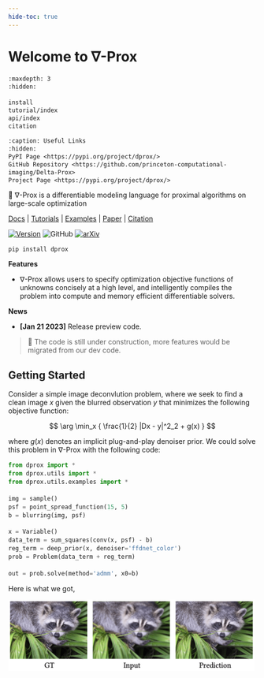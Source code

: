 ```yaml
---
hide-toc: true
---
```


# Welcome to ∇-Prox


```{toctree}
:maxdepth: 3
:hidden: 

install
tutorial/index
api/index
citation
```


```{toctree}
:caption: Useful Links
:hidden:
PyPI Page <https://pypi.org/project/dprox/>
GitHub Repository <https://github.com/princeton-computational-imaging/Delta-Prox>
Project Page <https://pypi.org/project/dprox/>
```

🎉  ∇-Prox is a differentiable modeling language for proximal algorithms on large-scale optimization



<a href="#/">Docs</a> |
<a href="#">Tutorials</a> |
<a href="#">Examples</a> |
<a href="#">Paper</a> |
<a href="#">Citation</a> 


<a href="https://pypi.org/project/dprox/">![Version](https://img.shields.io/pypi/v/dprox)</a>
![GitHub](https://img.shields.io/github/license/princeton-computational-imaging/Delta-Prox)
  <a href="https://arxiv.org/abs/2207.02849">![arXiv](https://img.shields.io/badge/arXiv-2207.02489-b31b1b.svg)</a>


```bash
pip install dprox
```

**Features**

- ∇-Prox allows users to specify optimization objective functions of unknowns concisely at a high level, and intelligently compiles the problem into compute and memory efficient differentiable solvers.


**News**
 
- **[Jan 21 2023]**  Release preview code.


> 🚧 The code is still under construction, more features would be migrated from our dev code.

## Getting Started

Consider a simple image deconvlution problem, where we seek to find a clean image $x$ given the blurred observation $y$ that minimizes the following objective function:

$$
\arg \min_x { \frac{1}{2} |Dx - y|^2_2 + g(x) }
$$

where $g(x)$ denotes an implicit plug-and-play denoiser prior. We could solve this problem in ∇-Prox with the following code: 

```python
from dprox import *
from dprox.utils import *
from dprox.utils.examples import *

img = sample()
psf = point_spread_function(15, 5)
b = blurring(img, psf)

x = Variable()
data_term = sum_squares(conv(x, psf) - b)
reg_term = deep_prior(x, denoiser='ffdnet_color')
prob = Problem(data_term + reg_term)

out = prob.solve(method='admm', x0=b)
```

Here is what we got,

<img src="_static/example_deconv.png" width="500" />

